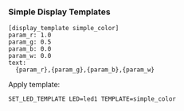 ### Simple Display Templates

```
[display_template simple_color]
param_r: 1.0
param_g: 0.5
param_b: 0.0
param_w: 0.0
text:
  {param_r},{param_g},{param_b},{param_w}
```

Apply template:

```
SET_LED_TEMPLATE LED=led1 TEMPLATE=simple_color
```

